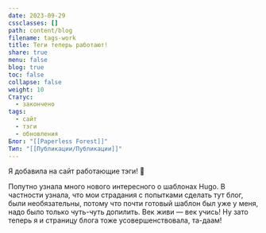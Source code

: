 ```yaml
---
date: 2023-09-29
cssclasses: []
path: content/blog
filename: tags-work
title: Теги теперь работают!
share: true
menu: false
blog: true
toc: false
collapse: false
weight: 10
Статус:
  - закончено
tags:
  - сайт
  - тэги
  - обновления
Блог: "[[Paperless Forest]]"
Тип: "[[Публикации/Публикации]]"
---
```



Я добавила на сайт работающие тэги! 🥳

Попутно узнала много нового интересного о шаблонах Hugo. В частности узнала, что мои страдания с попытками сделать тут блог, были необязательны, потому что почти готовый шаблон был уже у меня, надо было только чуть-чуть допилить. Век живи — век учись! Ну зато теперь я и страницу блога тоже усовершенствовала, та-даам!